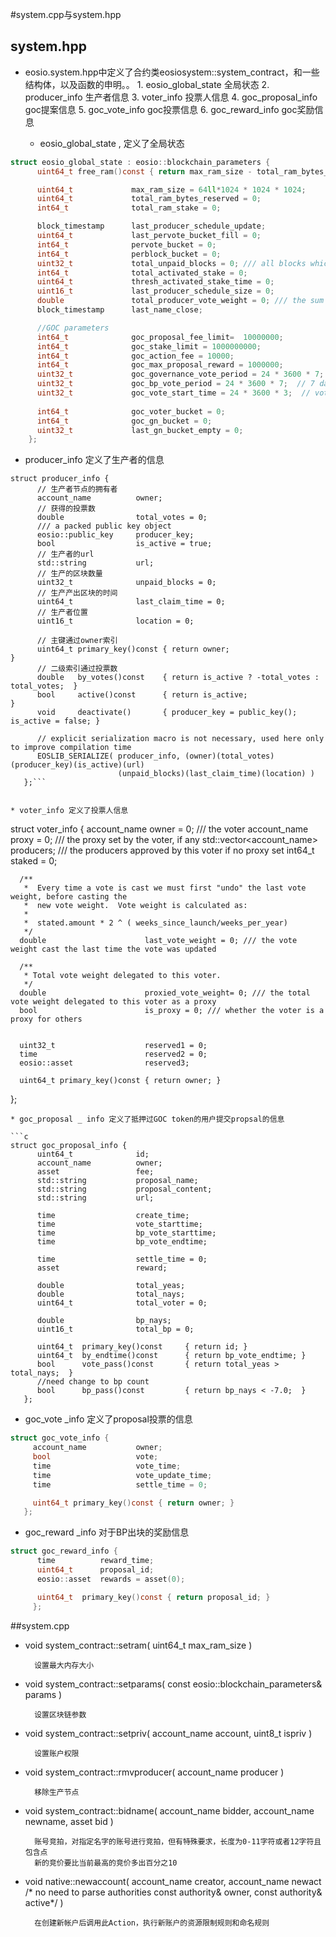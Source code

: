 #system.cpp与system.hpp

## system.hpp

* eosio.system.hpp中定义了合约类eosiosystem::system_contract，和一些结构体，以及函数的申明。。		1. eosio_global_state 		全局状态
		2. producer_info				生产者信息
		3. voter_info 				投票人信息
		4. goc_proposal_info		goc提案信息
		5. goc_vote_info 			goc投票信息
		6.	goc_reward_info 			goc奖励信息
		
		
   
   
   * eosio_global_state , 定义了全局状态

```c
struct eosio_global_state : eosio::blockchain_parameters {
      uint64_t free_ram()const { return max_ram_size - total_ram_bytes_reserved; }

      uint64_t             max_ram_size = 64ll*1024 * 1024 * 1024;
      uint64_t             total_ram_bytes_reserved = 0;
      int64_t              total_ram_stake = 0;

      block_timestamp      last_producer_schedule_update;
      uint64_t             last_pervote_bucket_fill = 0;
      int64_t              pervote_bucket = 0;
      int64_t              perblock_bucket = 0;
      uint32_t             total_unpaid_blocks = 0; /// all blocks which have been produced but not paid
      int64_t              total_activated_stake = 0;
      uint64_t             thresh_activated_stake_time = 0;
      uint16_t             last_producer_schedule_size = 0;
      double               total_producer_vote_weight = 0; /// the sum of all producer votes
      block_timestamp      last_name_close;

      //GOC parameters
      int64_t              goc_proposal_fee_limit=  10000000;
      int64_t              goc_stake_limit = 1000000000;
      int64_t              goc_action_fee = 10000;
      int64_t              goc_max_proposal_reward = 1000000;
      uint32_t             goc_governance_vote_period = 24 * 3600 * 7;  // 7 days
      uint32_t             goc_bp_vote_period = 24 * 3600 * 7;  // 7 days
      uint32_t             goc_vote_start_time = 24 * 3600 * 3;  // vote start after 3 Days
      
      int64_t              goc_voter_bucket = 0;
      int64_t              goc_gn_bucket = 0;
      uint32_t             last_gn_bucket_empty = 0;
    };
```
* producer_info 定义了生产者的信息

```
struct producer_info {
      // 生产者节点的拥有者
      account_name          owner;
      // 获得的投票数
      double                total_votes = 0;
      /// a packed public key object 
      eosio::public_key     producer_key; 
      bool                  is_active = true;
      // 生产者的url
      std::string           url;
      // 生产的区块数量
      uint32_t              unpaid_blocks = 0;
      // 生产产出区块的时间
      uint64_t              last_claim_time = 0;
      // 生产者位置
      uint16_t              location = 0;

      // 主键通过owner索引
      uint64_t primary_key()const { return owner;                                   }
      // 二级索引通过投票数
      double   by_votes()const    { return is_active ? -total_votes : total_votes;  }
      bool     active()const      { return is_active;                               }
      void     deactivate()       { producer_key = public_key(); is_active = false; }

      // explicit serialization macro is not necessary, used here only to improve compilation time
      EOSLIB_SERIALIZE( producer_info, (owner)(total_votes)(producer_key)(is_active)(url)
                        (unpaid_blocks)(last_claim_time)(location) )
   };```
   

* voter_info 定义了投票人信息

```
struct voter_info {
      account_name                owner = 0; /// the voter
      account_name                proxy = 0; /// the proxy set by the voter, if any
      std::vector<account_name>   producers; /// the producers approved by this voter if no proxy set
      int64_t                     staked = 0;

      /**
       *  Every time a vote is cast we must first "undo" the last vote weight, before casting the
       *  new vote weight.  Vote weight is calculated as:
       *
       *  stated.amount * 2 ^ ( weeks_since_launch/weeks_per_year)
       */
      double                      last_vote_weight = 0; /// the vote weight cast the last time the vote was updated

      /**
       * Total vote weight delegated to this voter.
       */
      double                      proxied_vote_weight= 0; /// the total vote weight delegated to this voter as a proxy
      bool                        is_proxy = 0; /// whether the voter is a proxy for others


      uint32_t                    reserved1 = 0;
      time                        reserved2 = 0;
      eosio::asset                reserved3;

      uint64_t primary_key()const { return owner; }
   };
```
* goc_proposal _ info 定义了抵押过GOC token的用户提交propsal的信息

```c
struct goc_proposal_info {
      uint64_t              id;
      account_name          owner;
      asset                 fee;
      std::string           proposal_name;
      std::string           proposal_content;
      std::string           url;

      time                  create_time;
      time                  vote_starttime;
      time                  bp_vote_starttime;
      time                  bp_vote_endtime;

      time                  settle_time = 0;
      asset                 reward;

      double                total_yeas;
      double                total_nays;
      uint64_t              total_voter = 0;
      
      double                bp_nays;
      uint16_t              total_bp = 0;

      uint64_t  primary_key()const     { return id; }
      uint64_t  by_endtime()const      { return bp_vote_endtime; }
      bool      vote_pass()const       { return total_yeas > total_nays;  }
      //need change to bp count
      bool      bp_pass()const         { return bp_nays < -7.0;  }
   };
```

* goc_vote _info 定义了proposal投票的信息

```c
struct goc_vote_info {
     account_name           owner;
     bool                   vote;
     time                   vote_time;
     time                   vote_update_time;
     time                   settle_time = 0;

     uint64_t primary_key()const { return owner; }
   };

```
* goc_reward _info 对于BP出块的奖励信息

```c
struct goc_reward_info {
      time          reward_time;
      uint64_t      proposal_id;
      eosio::asset  rewards = asset(0);

      uint64_t  primary_key()const { return proposal_id; }
     };
```


##system.cpp



* void system_contract::setram( uint64_t max_ram_size )


	 	设置最大内存大小

* void system_contract::setparams( const eosio::blockchain_parameters& params ) 
	
		设置区块链参数
	

* void system_contract::setpriv( account_name account, uint8_t ispriv )

		设置账户权限
	
* void system_contract::rmvproducer( account_name producer )

		移除生产节点
	
* void system_contract::bidname( account_name bidder, account_name newname, asset bid )
	
		账号竞拍，对指定名字的账号进行竞拍，但有特殊要求，长度为0-11字符或者12字符且包含点
		新的竞价要比当前最高的竞价多出百分之10
   
* void native::newaccount( account_name     creator,
                            account_name     newact
                            /*  no need to parse authorities
                            const authority& owner,
                            const authority& active*/ )
                            
  		在创建新帐户后调用此Action，执行新账户的资源限制规则和命名规则



